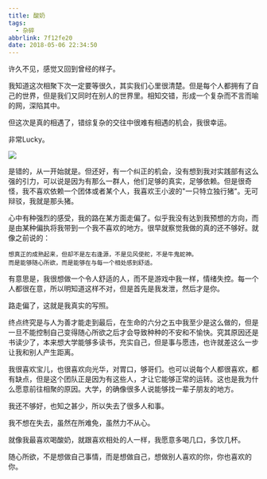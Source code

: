 ```yaml
---
title: 酸奶
tags:
  - 杂碎
abbrlink: 7f12fe20
date: 2018-05-06 22:34:50
---
```

许久不见，感觉又回到曾经的样子。

我知道这次相聚下次一定要等很久，其实我们心里很清楚。但是每个人都拥有了自己的世界，但是我们又同时在别人的世界里。相知交错，形成一个复杂而不言而喻的网，深陷其中。

但这次是真的相遇了，错综复杂的交往中很难有相遇的机会，我很幸运。

非常Lucky。

![](http://img.lunatic.wang/TIM%E5%9B%BE%E7%89%8720180506222949.jpg)

<!--more-->

是错的，从一开始就是。但还好，有一个纠正的机会，没有想到我对实践部有这么强的引力，可以说是因为有那么一群人，他们足够的真实，足够依赖。但是很奇怪，我不喜欢依赖一个团体或者某个人，我喜欢王小波的"一只特立独行猪"。无可辩驳，我就是那头猪。

心中有种强烈的感受，我的路在某方面走偏了。似乎我没有达到我预想的方向，而是由某种偏执将我带到一个我不喜欢的地方。很早就察觉我做的真的还不够好。就像之前说的：
	
	想真正的成熟起来，但却不是左右逢源，不是见风使舵，不是牛鬼蛇神。
	而是能够随心所欲，而是能够在与每一个相处感到舒适。 

有意思是，我很想做一个令人舒适的人，而不是游戏中我一样，情绪失控。每一个人都很在意，所以明知道这样不对，但是首先是我发泄，然后才是你。

路走偏了，这就是我真实的写照。

终点终究是与人为善才能走到最后，在生命的六分之五中我至少是这么做的，但是一旦不能控制自己变得随心所欲之后才会导致种种的不安和不愉快。究其原因还是书读少了，本来想大学能够多读书，充实自己，但是事与愿违，也许就差这么一步让我和别人产生距离。

我很喜欢宝儿，也很喜欢向光华，对胃口，够哥们。也可以说每个人都很喜欢，都有缺点，但是这个团队正是因为有这些人，才让它能够正常的运转。这也是我为什么愿意前往相聚的原因。大学，的确像很多人说能够找一辈子朋友的地方。

我还不够好，也知之甚少，所以失去了很多人和事。

我不想在失去，虽然在所难免，虽然力不从心。

就像我最喜欢喝酸奶，就跟喜欢相处的人一样，我愿意多喝几口，多饮几杯。

随心所欲，不是想做自己事情，而是想做自己，想做别人喜欢的你，你也喜欢的你。



​​​​